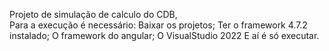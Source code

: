 Projeto de simulação de calculo do CDB, <br>
Para a execução é necessário:
  Baixar os projetos;
  Ter o framework 4.7.2 instalado;
  O framework do angular;
  O VisualStudio 2022
E aí é só executar.
